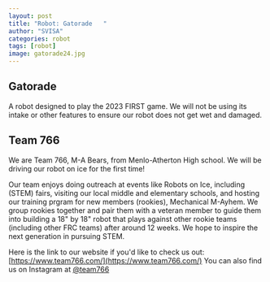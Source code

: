 ```yaml
---
layout: post
title: "Robot: Gatorade   "
author: "SVISA"
categories: robot
tags: [robot]
image: gatorade24.jpg
---
```


## Gatorade

A robot designed to play the 2023 FIRST game. We will not be using its intake or other features to ensure our robot does not get wet and damaged. 

## Team 766

We are Team 766, M-A Bears, from Menlo-Atherton High school. We will be driving our robot on ice for the first time! 

Our team enjoys doing outreach at events like Robots on Ice, including (STEM) fairs, visiting our local middle and elementary schools, and hosting our training prgram for new members (rookies), Mechanical M-Ayhem. We group rookies together and pair them with a veteran member to guide them into building a 18" by 18" robot that plays against other rookie teams (including other FRC teams) after around 12 weeks. We hope to inspire the next generation in pursuing STEM. 

Here is the link to our website if you'd like to check us out: [https://www.team766.com/](https://www.team766.com/)
You can also find us on Instagram at [@team766](https://www.instagram.com/team766/)

